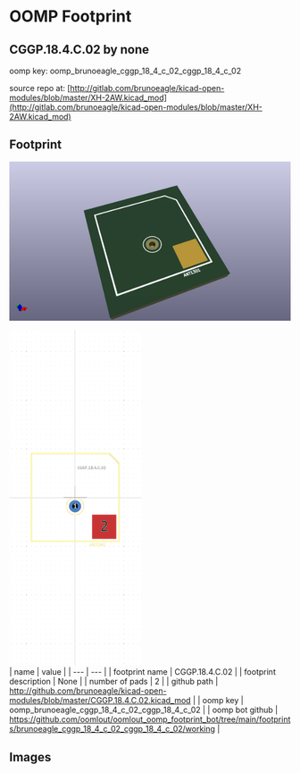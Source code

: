 # OOMP Footprint  
## CGGP.18.4.C.02  by none  
  
oomp key: oomp_brunoeagle_cggp_18_4_c_02_cggp_18_4_c_02  
  
source repo at: [http://gitlab.com/brunoeagle/kicad-open-modules/blob/master/XH-2AW.kicad_mod](http://gitlab.com/brunoeagle/kicad-open-modules/blob/master/XH-2AW.kicad_mod)  
## Footprint  
  
[![working_kicad_pcb_3d.png](working_kicad_pcb_3d_600.png)](working_kicad_pcb_3d.png)  
  
[![working.png](working_600.png)](working.png)  
| name | value | 
| --- | --- | 
| footprint name | CGGP.18.4.C.02 | 
| footprint description | None | 
| number of pads | 2 | 
| github path | http://github.com/brunoeagle/kicad-open-modules/blob/master/CGGP.18.4.C.02.kicad_mod | 
| oomp key | oomp_brunoeagle_cggp_18_4_c_02_cggp_18_4_c_02 | 
| oomp bot github | https://github.com/oomlout/oomlout_oomp_footprint_bot/tree/main/footprints/brunoeagle_cggp_18_4_c_02_cggp_18_4_c_02/working | 
## Images  
